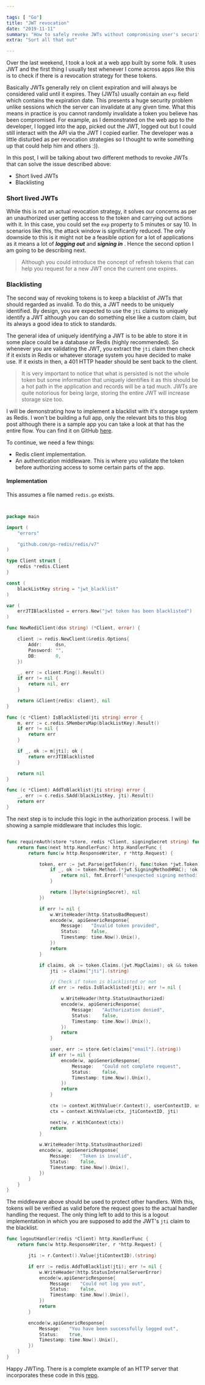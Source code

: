 ```yaml
---

tags: [ "Go"]
title: "JWT revocation"
date: "2019-11-11"
summary: "How to safely revoke JWTs without compromising user's security"
extra: "Sort all that out"

---
```



Over the last weekend, I took a look at a web app built by some folk. It uses JWT and the first thing I usually test
whenever I come across apps like this is to check if there is a revocation strategy for these tokens.

Basically JWTs generally rely on client expiration and will always be considered valid until it expires.
They (JWTs) usually contain an `exp` field which contains the expiration date. This presents a huge security problem
unlike sessions which the server can invalidate at any given time. What this means in practice is you cannot randomly
invalidate a token you believe has been compromised. For example, as I demonstrated on the web app to the developer,
I logged into the app, picked out the JWT, logged out but I could still interact with the API via the JWT I copied
earlier. The developer was a little disturbed as per revocation strategies so I thought to write something up that
could help him and others :)).

In this post, I will be talking about two different methods to revoke JWTs that can solve the issue described above:

- Short lived JWTs
- Blacklisting

### Short lived JWTs

While this is not an actual revocation strategy, it solves our concerns as per an unauthorized user getting access to
the token and carrying out actions with it. In this case, you could set the `exp` property to 5 minutes or say 10. In
scenarios like this, the attack window is significantly reduced. The only downside to this is it might not be a feasible
option for a lot of applications as it means a lot of ___logging out___ and ___signing in___ .
Hence the second option I am going to be describing next.

> Although you could introduce the concept of refresh tokens that can help you request for a new JWT once the current one
>expires.


### Blacklisting

The second way of revoking tokens is to keep a blacklist of JWTs that should regarded as invalid. To do this, a JWT
needs to be uniquely identified. By design, you are expected to use the `jti` claims to uniquely identify a JWT although
you can do something else like a custom claim, but its always a good idea to stick to standards.

The general idea of uniquely identifying a JWT is to be able to store it in some place could be a database or Redis
(highly recommended). So whenever you are validating the JWT, you extract the `jti` claim then check if it exists in
Redis or whatever storage system you have decided to make use. If it exists in then, a 401 HTTP header should be sent
back to the client.

> It is very important to notice that what is persisted is not the whole token but some information that uniquely
identifies it as this should be a hot path in the application and records will be a tad much. JWTs are quite notorious
for being large, storing the entire JWT will increase storage size too.

I will be demonstrating how to implement a blacklist with it's storage system as Redis. I won't be building a full app,
only the relevant bits to this blog post although there is a sample app you can take a look at that has the entire flow.
You can find it on GitHub [here](https://github.com/adelowo/jwt-revocation).

To continue, we need a few things:
- Redis client implementation.
- An authentication middleware. This is where you validate the token before authorizing access to some certain parts of
the app.

#### Implementation

This assumes a file named `redis.go` exists.

```go


package main

import (
	"errors"

	"github.com/go-redis/redis/v7"
)

type Client struct {
	redis *redis.Client
}

const (
	blackListKey string = "jwt_blacklist"
)

var (
	errJTIBlacklisted = errors.New("jwt token has been blacklisted")
)

func NewRediClient(dsn string) (*Client, error) {

	client := redis.NewClient(&redis.Options{
		Addr:     dsn,
		Password: "",
		DB:       0,
	})

	_, err := client.Ping().Result()
	if err != nil {
		return nil, err
	}

	return &Client{redis: client}, nil
}

func (c *Client) IsBlacklisted(jti string) error {
	m, err := c.redis.SMembersMap(blackListKey).Result()
	if err != nil {
		return err
	}

	if _, ok := m[jti]; ok {
		return errJTIBlacklisted
	}

	return nil
}

func (c *Client) AddToBlacklist(jti string) error {
	_, err := c.redis.SAdd(blackListKey, jti).Result()
	return err
}

```


The next step is to include this logic in the authorization process. I will be showing a sample middleware that includes
this logic.

```go

func requireAuth(store *store, redis *Client, signingSecret string) func(next http.HandlerFunc) http.HandlerFunc {
	return func(next http.HandlerFunc) http.HandlerFunc {
		return func(w http.ResponseWriter, r *http.Request) {

			token, err := jwt.Parse(getToken(r), func(token *jwt.Token) (interface{}, error) {
				if _, ok := token.Method.(*jwt.SigningMethodHMAC); !ok {
					return nil, fmt.Errorf("unexpected signing method: %v", token.Header["alg"])
				}

				return []byte(signingSecret), nil
			})

			if err != nil {
				w.WriteHeader(http.StatusBadRequest)
				encode(w, apiGenericResponse{
					Message:   "Invalid token provided",
					Status:    false,
					Timestamp: time.Now().Unix(),
				})
				return
			}

			if claims, ok := token.Claims.(jwt.MapClaims); ok && token.Valid {
				jti := claims["jti"].(string)

                // Check if token is blacklisted or not
				if err := redis.IsBlacklisted(jti); err != nil {

					w.WriteHeader(http.StatusUnauthorized)
					encode(w, apiGenericResponse{
						Message:   "Authorization denied",
						Status:    false,
						Timestamp: time.Now().Unix(),
					})
					return
				}

				user, err := store.Get(claims["email"].(string))
				if err != nil {
					encode(w, apiGenericResponse{
						Message:   "Could not complete request",
						Status:    false,
						Timestamp: time.Now().Unix(),
					})
					return
				}

				ctx := context.WithValue(r.Context(), userContextID, user)
				ctx = context.WithValue(ctx, jtiContextID, jti)

				next(w, r.WithContext(ctx))
				return
			}

			w.WriteHeader(http.StatusUnauthorized)
			encode(w, apiGenericResponse{
				Message:   "Token is invalid",
				Status:    false,
				Timestamp: time.Now().Unix(),
			})
		}
	}
}
```


The middleware above should be used to protect other handlers. With this, tokens will be verified as valid before the
request goes to the actual handler handling the request. The only thing left to add to this is a logout implementation
in which you are supposed to add the JWT's `jti` claim to the blacklist.


```go
func logoutHandler(redis *Client) http.HandlerFunc {
	return func(w http.ResponseWriter, r *http.Request) {

		jti := r.Context().Value(jtiContextID).(string)

		if err := redis.AddToBlacklist(jti); err != nil {
			w.WriteHeader(http.StatusInternalServerError)
			encode(w,apiGenericResponse{
				Message:   "Could not log you out",
				Status:    false,
				Timestamp: time.Now().Unix(),
			})
			return
		}

		encode(w,apiGenericResponse{
			Message:   "You have been successfully logged out",
			Status:    true,
			Timestamp: time.Now().Unix(),
		})
	}
}

```


Happy JWTing. There is a complete example of an HTTP server that incorporates these code in this
[repo](https://github.com/adelowo/jwt-revocation).

